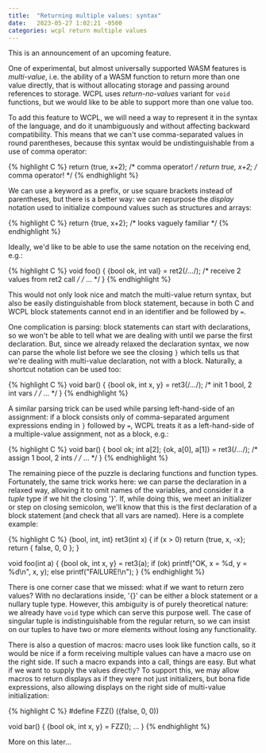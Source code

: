 ```yaml
---
title:  "Returning multiple values: syntax"
date:   2023-05-27 1:02:21 -0500
categories: wcpl return multiple values
---
```


This is an announcement of an upcoming feature.

<!--more-->

One of experimental, but almost universally supported WASM features is
*multi-value*, i.e. the ability of a WASM function to return more than one
value directly, that is without allocating storage and passing around
references to storage. WCPL uses *return-no-values* variant for `void`
functions, but we would like to be able to support more than one value too.

To add this feature to WCPL, we will need a way to represent it in the syntax
of the language, and do it unambiguously and without affecting backward
compatibility. This means that we can't use comma-separated values in round
parentheses, because this syntax would be undistinguishable from a use
of comma operator:

{% highlight C %}
  return (true, x+2); /* comma operator! */
  return true, x+2;   /* comma operator! */
{% endhighlight %}

We can use a keyword as a prefix, or use square brackets instead of
parentheses, but there is a better way: we can repurpose the *display*
notation used to initialize compound values such as structures and
arrays:

{% highlight C %}
  return {true, x+2}; /* looks vaguely familiar */
{% endhighlight %}

Ideally, we'd like to be able to use the same notation on the receiving
end, e.g.:

{% highlight C %}
void foo() {
  {bool ok, int val} = ret2(/*...*/); /* receive 2 values from ret2 call */
  /* ... */
}
{% endhighlight %}

This would not only look nice and match the multi-value return syntax, but
also be easily distinguishable from block statement, because in both C and
WCPL block statements cannot end in an identifier and be followed by `=`.

One complication is parsing: block statements can start with declarations,
so we won't be able to tell what we are dealing with until we parse the
first declaration. But, since we already relaxed the declaration syntax,
we now can parse the whole list before we see the closing `}` which tells
us that we're dealing with multi-value declaration, not with a block. 
Naturally, a shortcut notation can be used too:

{% highlight C %}
void bar() {
  {bool ok, int x, y} = ret3(/*...*/); /* init 1 bool, 2 int vars */
  /* ... */
}
{% endhighlight %}

A similar parsing trick can be used while parsing left-hand-side of an
assignment: if a block consists only of comma-separated argument expressions
ending in `}` followed by `=`, WCPL treats it as a left-hand-side of a
multiple-value assignment, not as a block, e.g.:

{% highlight C %}
void bar() {
  bool ok; int a[2];
  {ok, a[0], a[1]} = ret3(/*...*/); /* assign 1 bool, 2 ints */
  /* ... */
}
{% endhighlight %}

The remaining piece of the puzzle is declaring functions and function types.
Fortunately, the same trick works here: we can parse the declaration in
a relaxed way, allowing it to omit names of the variables, and consider
it a *tuple* type if we hit the closing '}'. If, while doing this, we meet
an initializer or step on closing semicolon, we'll know that this is the
first declaration of a block statement (and check that all vars are named).
Here is a complete example:

{% highlight C %}
{bool, int, int} ret3(int x) {
  if (x > 0) return {true, x, -x};
  return { false, 0, 0 };
}

void foo(int a) {
  {bool ok, int x, y} = ret3(a);
  if (ok) printf("OK, x = %d, y = %d\n", x, y);
  else printf("FAILURE!\n");
}
{% endhighlight %}

There is one corner case that we missed: what if we want to return zero
values? With no declarations inside, '{}' can be either a block statement
or a nullary tuple type. However, this ambiguity is of purely theoretical
nature: we already have `void` type which can serve this purpose well. The
case of singular tuple is indistinguishable from the regular return,
so we can insist on our tuples to have two or more elements without
losing any functionality. 

There is also a question of macros: macro uses look like function calls,
so it would be nice if a form receiving multiple values can have a macro
use on the right side. If such a macro expands into a call, things are easy.
But what if we want to supply the values directly? To support this, we
may allow macros to return displays as if they were not just initializers,
but bona fide expressions, also allowing displays on the right side of
multi-value initialization:

{% highlight C %}
#define FZZ() ({false, 0, 0))

void bar() {
  {bool ok, int x, y} = FZZ();
  ...
}
{% endhighlight %}

More on this later...
